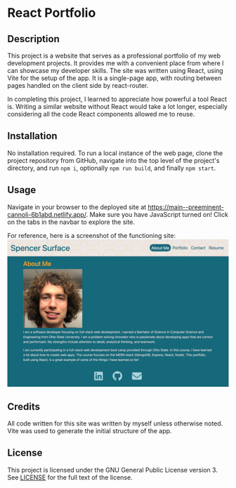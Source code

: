 # React Portfolio

## Description

This project is a website that serves as a professional portfolio of my web development projects. It provides me with a convenient place from where I can showcase my developer skills. The site was written using React, using Vite for the setup of the app. It is a single-page app, with routing between pages handled on the client side by react-router.

In completing this project, I learned to appreciate how powerful a tool React is. Writing a similar website without React would take a lot longer, especially considering all the code React components allowed me to reuse.

## Installation

No installation required. To run a local instance of the web page, clone the project repository from GitHub, navigate into the top level of the project's directory, and run `npm i`, optionally `npm run build`, and finally `npm start`.

## Usage

Navigate in your browser to the deployed site at https://main--preeminent-cannoli-6b1abd.netlify.app/. Make sure you have JavaScript turned on! Click on the tabs in the navbar to explore the site.

For reference, here is a screenshot of the functioning site: ![Screenshot](./screenshot.png)

## Credits

All code written for this site was written by myself unless otherwise noted. Vite was used to generate the initial structure of the app.

## License

This project is licensed under the GNU General Public License version 3. See [LICENSE](./LICENSE) for the full text of the license.